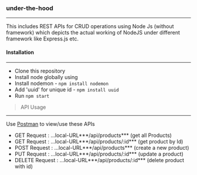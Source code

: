 ### under-the-hood
---

This includes REST APIs for CRUD operations using Node Js (without framework) which depicts the actual working of NodeJS under different framework like Express.js etc.


#### Installation
---

- Clone this repository
- Install node globally using 
- Install nodemon - ```npm install nodemon```
- Add 'uuid' for unique id - ```npm install uuid```
- Run ```npm start```


> API Usage
---

Use [Postman](https://www.postman.com/) to view/use these APIs

- GET Request    : ...local-URL***/api/products***  (get all Products) 
- GET Request    : ...local-URL***/api/products/:id***  (get product by Id)
- POST Request   : ...local-URL***/api/products***  (create a new product) 
- PUT Request    : ...local-URL***/api/products/:id***  (update a product)
- DELETE Request : ...local-URL***/api/products/:id***  (delete product with id)
